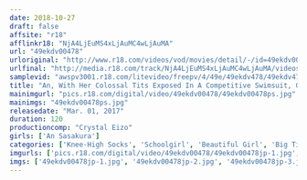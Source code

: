 ```yaml
---
date: 2018-10-27
draft: false
affsite: "r18"
afflinkr18: "NjA4LjEuMS4xLjAuMC4wLjAuMA"
url: "49ekdv00478"
urloriginal: "http://www.r18.com/videos/vod/movies/detail/-/id=49ekdv00478"
urlfinal: "http://media.r18.com/track/NjA4LjEuMS4xLjAuMC4wLjAuMA/videos/vod/movies/detail/-/id=49ekdv00478"
samplevid: "awspv3001.r18.com/litevideo/freepv/4/49e/49ekdv478/49ekdv478_dmb_s.mp4"
title: "An, With Her Colossal Tits Exposed In A Competitive Swimsuit, G-cup, An Sasakura"
mainimgurl: "pics.r18.com/digital/video/49ekdv00478/49ekdv00478ps.jpg"
mainimgs: "49ekdv00478ps.jpg"
releasedate: "Mar. 01, 2017"
duration: 120
productioncomp: "Crystal Eizo"
girls: ['An Sasakura']
categories: ['Knee-High Socks', 'Schoolgirl', 'Beautiful Girl', 'Big Tits', 'Youthful', 'School Swimsuits', 'Featured Actress', 'Vibrator', 'Facial', 'Hi-Def']
imgurls: ['pics.r18.com/digital/video/49ekdv00478/49ekdv00478jp-1.jpg', 'pics.r18.com/digital/video/49ekdv00478/49ekdv00478jp-2.jpg', 'pics.r18.com/digital/video/49ekdv00478/49ekdv00478jp-3.jpg', 'pics.r18.com/digital/video/49ekdv00478/49ekdv00478jp-4.jpg', 'pics.r18.com/digital/video/49ekdv00478/49ekdv00478jp-5.jpg', 'pics.r18.com/digital/video/49ekdv00478/49ekdv00478jp-6.jpg', 'pics.r18.com/digital/video/49ekdv00478/49ekdv00478jp-7.jpg', 'pics.r18.com/digital/video/49ekdv00478/49ekdv00478jp-8.jpg', 'pics.r18.com/digital/video/49ekdv00478/49ekdv00478jp-9.jpg', 'pics.r18.com/digital/video/49ekdv00478/49ekdv00478jp-10.jpg', 'pics.r18.com/digital/video/49ekdv00478/49ekdv00478jp-11.jpg', 'pics.r18.com/digital/video/49ekdv00478/49ekdv00478jp-12.jpg', 'pics.r18.com/digital/video/49ekdv00478/49ekdv00478jp-13.jpg', 'pics.r18.com/digital/video/49ekdv00478/49ekdv00478jp-14.jpg', 'pics.r18.com/digital/video/49ekdv00478/49ekdv00478jp-15.jpg', 'pics.r18.com/digital/video/49ekdv00478/49ekdv00478jp-16.jpg', 'pics.r18.com/digital/video/49ekdv00478/49ekdv00478jp-17.jpg', 'pics.r18.com/digital/video/49ekdv00478/49ekdv00478jp-18.jpg', 'pics.r18.com/digital/video/49ekdv00478/49ekdv00478jp-19.jpg', 'pics.r18.com/digital/video/49ekdv00478/49ekdv00478jp-20.jpg']
imgs: ['49ekdv00478jp-1.jpg', '49ekdv00478jp-2.jpg', '49ekdv00478jp-3.jpg', '49ekdv00478jp-4.jpg', '49ekdv00478jp-5.jpg', '49ekdv00478jp-6.jpg', '49ekdv00478jp-7.jpg', '49ekdv00478jp-8.jpg', '49ekdv00478jp-9.jpg', '49ekdv00478jp-10.jpg', '49ekdv00478jp-11.jpg', '49ekdv00478jp-12.jpg', '49ekdv00478jp-13.jpg', '49ekdv00478jp-14.jpg', '49ekdv00478jp-15.jpg', '49ekdv00478jp-16.jpg', '49ekdv00478jp-17.jpg', '49ekdv00478jp-18.jpg', '49ekdv00478jp-19.jpg', '49ekdv00478jp-20.jpg']
---
```


